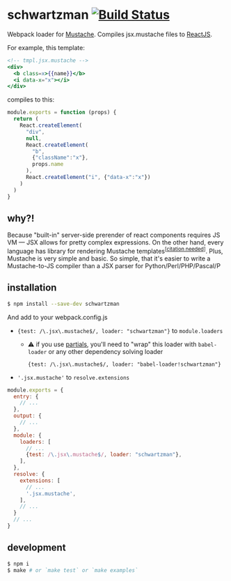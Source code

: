 # schwartzman [![Build Status](https://travis-ci.org/zemlanin/schwartzman.svg?branch=master)](https://travis-ci.org/zemlanin/schwartzman)

Webpack loader for [Mustache](https://mustache.github.io). Compiles jsx.mustache files to [ReactJS](https://facebook.github.io/react).

For example, this template:

```mustache
<!-- tmpl.jsx.mustache -->
<div>
  <b class=x>{{name}}</b>
  <i data-x="x"></i>
</div>
```

compiles to this:

```js
module.exports = function (props) {
  return (
    React.createElement(
      "div",
      null,
      React.createElement(
        "b",
        {"className":"x"},
        props.name
      ),
      React.createElement("i", {"data-x":"x"})
    )
  )
}
```

## why?!
Because "built-in" server-side prerender of react components requires JS VM — JSX allows for pretty complex expressions. On the other hand, every language has library for rendering Mustache templates<sup>[[citation needed](https://xkcd.com/285/)]</sup>. Plus, Mustache is very simple and basic. So simple, that it's easier to write a Mustache-to-JS compiler than a JSX parser for Python/Perl/PHP/Pascal/P

## installation
```bash
$ npm install --save-dev schwartzman
```

And add to your webpack.config.js
* `{test: /\.jsx\.mustache$/, loader: "schwartzman"}` to `module.loaders`
  * :warning: if you use [partials](https://mustache.github.io/mustache.5.html#Partials), you'll need to "wrap" this loader with `babel-loader` or any other dependency solving loader
  
    `{test: /\.jsx\.mustache$/, loader: "babel-loader!schwartzman"}`
* `'.jsx.mustache'` to `resolve.extensions`

```js
module.exports = {
  entry: {
    // ...
  },
  output: {
    // ...
  },
  module: {
    loaders: [
      // ...
      {test: /\.jsx\.mustache$/, loader: "schwartzman"},
    ],
  },
  resolve: {
    extensions: [
      // ...
      '.jsx.mustache',
    ],
    // ...
  }
  // ...
}
```

## development
```bash
$ npm i
$ make # or `make test` or `make examples`
```
